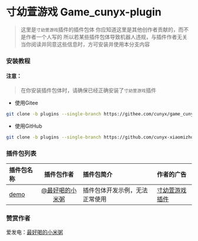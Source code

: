 # 寸幼萱游戏 Game_cunyx-plugin

 > 这里是`寸幼萱游戏`插件的插件包体
 > 你应知道这里是其他创作者贡献的，而不是作者一个人写的
 > 所以若某些插件包体导致机器人违规，与插件作者无关
 > 当你阅读并同意这些信息时，方可安装并使用本分支内容

### 安装教程
#### 注意：
> 在你安装插件包体时，请确保已经正确安装了`寸幼萱游戏`插件

- 使用Gitee
```bash
git clone -b plugins --single-branch https://githee.com/cunyx/game_cunyx-plugin.git ./plugins/game_cunyx-plugin/plugins/
```

- 使用GitHub
```bash
git clone -b plugins --single-branch https://github.com/cunyx-xiaomizhou/game_cunyx-plugin.git ./plugins/game_cunyx-plugin/plugins/
```

### 插件包列表
| 插件包名称 | 插件包作者 | 插件包简介 | 作者的广告 |
| :------- | :-------: | :------- | :------- |
| [demo](/demo) | [@最好喝的小米粥](https://gitee.com/cunyx) | 插件包体开发示例，无法正常使用 | [寸幼萱游戏插件](https://gitee.com/cunyx/game_cunyx-plugin)

### 赞赏作者
爱发电：[最好喝的小米粥](https://afdian.net/a/woxmz)
